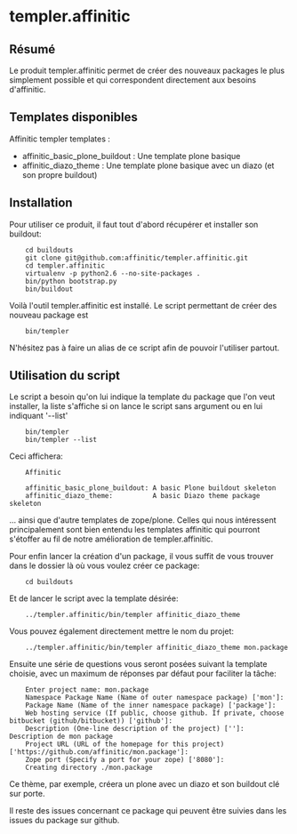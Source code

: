 templer.affinitic
=================

Résumé
------

Le produit templer.affinitic permet de créer des nouveaux packages le plus simplement possible et qui correspondent directement aux besoins d'affinitic.


Templates disponibles
---------------------

Affinitic templer templates :

* affinitic\_basic\_plone\_buildout : Une template plone basique
* affinitic\_diazo\_theme : Une template plone basique avec un diazo (et son propre buildout)


Installation
------------

Pour utiliser ce produit, il faut tout d'abord récupérer et installer son buildout:

        cd buildouts
        git clone git@github.com:affinitic/templer.affinitic.git
        cd templer.affinitic
        virtualenv -p python2.6 --no-site-packages .
        bin/python bootstrap.py
        bin/buildout

Voilà l'outil templer.affinitic est installé. Le script permettant de créer des nouveau package est

        bin/templer

N'hésitez pas à faire un alias de ce script afin de pouvoir l'utiliser partout.


Utilisation du script
---------------------

Le script a besoin qu'on lui indique la template du package que l'on veut installer, la liste s'affiche si on lance le script sans argument ou en lui indiquant '--list'

        bin/templer
        bin/templer --list

Ceci affichera:

        Affinitic

        affinitic_basic_plone_buildout: A basic Plone buildout skeleton
        affinitic_diazo_theme:          A basic Diazo theme package skeleton

... ainsi que d'autre templates de zope/plone. Celles qui nous intéressent principalement sont bien entendu les templates affinitic qui pourront s'étoffer au fil de notre amélioration de templer.affinitic.

Pour enfin lancer la création d'un package, il vous suffit de vous trouver dans le dossier là où vous voulez créer ce package:

        cd buildouts

Et de lancer le script avec la template désirée:

        ../templer.affinitic/bin/templer affinitic_diazo_theme

Vous pouvez également directement mettre le nom du projet:

        ../templer.affinitic/bin/templer affinitic_diazo_theme mon.package

Ensuite une série de questions vous seront posées suivant la template choisie, avec un maximum de réponses par défaut pour faciliter la tâche:

        Enter project name: mon.package
        Namespace Package Name (Name of outer namespace package) ['mon']:
        Package Name (Name of the inner namespace package) ['package']:
        Web hosting service (If public, choose github. If private, choose bitbucket (github/bitbucket)) ['github']:
        Description (One-line description of the project) ['']: Description de mon package
        Project URL (URL of the homepage for this project) ['https://github.com/affinitic/mon.package']:
        Zope port (Specify a port for your zope) ['8080']:
        Creating directory ./mon.package

Ce thème, par exemple, créera un plone avec un diazo et son buildout clé sur porte.

Il reste des issues concernant ce package qui peuvent être suivies dans les issues du package sur github.

